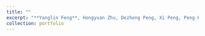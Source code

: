 ```yaml
---
title: ""
excerpt: "**Yanglin Feng**, Hongyuan Zhu, Dezhong Peng, Xi Peng, Peng Hu# [RONO: Robust Discriminative Learning with Noisy Labels for 2D-3D Cross-Modal Retrieval]([https://github.com/penghu-cs/RONO](https://openaccess.thecvf.com/content/CVPR2023/papers/Feng_RONO_Robust_Discriminative_Learning_With_Noisy_Labels_for_2D-3D_Cross-Modal_CVPR_2023_paper.pdf), IEEE/CVF Conference on Computer Vision and Pattern Recognition (CVPR), Vancouver, Canada. Jun. 18-22, 2023.   [Code](https://github.com/penghu-cs/RONO) <br/><img src='../images/rono.jpg' style='width:50%;>"
collection: portfolio
---
```


